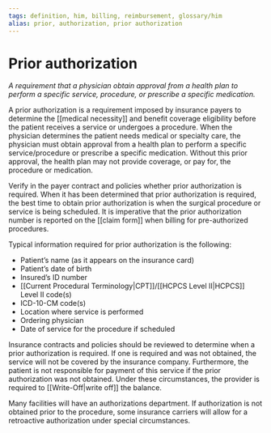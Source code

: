```yaml
---
tags: definition, him, billing, reimbursement, glossary/him
alias: prior, authorization, prior authorization
---
```

# Prior authorization
*A requirement that a physician obtain approval from a health plan to perform a specific service, procedure, or prescribe a specific medication.*

A prior authorization is a requirement imposed by insurance payers to determine the [[medical necessity]] and benefit coverage eligibility before the patient receives a service or undergoes a procedure. When the physician determines the patient needs medical or specialty care, the physician must obtain approval from a health plan to perform a specific service/procedure or
prescribe a specific medication. Without this prior approval, the health plan may not provide coverage, or pay for, the procedure or medication.

Verify in the payer contract and policies whether prior authorization is required. When it has been determined that prior authorization is required, the best time to obtain prior authorization is when the surgical procedure or service is being scheduled. It is imperative that the prior authorization number is reported on the [[claim form]] when billing for pre-authorized procedures.

Typical information required for prior authorization is the following:

- Patient’s name (as it appears on the insurance card)
- Patient’s date of birth
- Insured’s ID number
- [[Current Procedural Terminology|CPT]]/[[HCPCS Level II|HCPCS]] Level II code(s)
- ICD-10-CM code(s)
- Location where service is performed
- Ordering physician
- Date of service for the procedure if scheduled

Insurance contracts and policies should be reviewed to determine when a prior authorization is required. If one is required and was not obtained, the service will not be covered by the insurance company. Furthermore, the patient is not responsible for payment of this service if the prior authorization was not obtained. Under these circumstances, the provider is required to [[Write-Off|write off]] the balance.

Many facilities will have an authorizations department. If authorization is not obtained prior to the procedure, some insurance carriers will allow for a retroactive authorization under special circumstances.